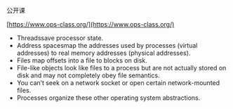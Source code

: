 公开课

[https://www.ops-class.org/](https://www.ops-class.org/)






* Threadssave processor state.
* Address spacesmap the addresses used by processes \(virtual addresses\) to real memory addresses \(physical addresses\).
* Files map offsets into a file to blocks on disk.
* File-like objects look like files to a process but are not actually stored on disk and may not completely obey file semantics.
* You can’t seek on a network socket or open certain network-mounted files.
* Processes organize these other operating system abstractions.



